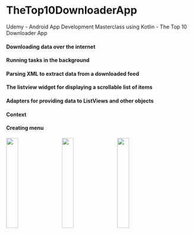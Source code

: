 # TheTop10DownloaderApp
Udemy - Android App Development Masterclass using Kotlin - The Top 10 Downloader App


#### Downloading data over the internet
#### Running tasks in the background
#### Parsing XML to extract data from a downloaded feed
#### The listview widget for displaying a scrollable list of items
#### Adapters for providing data to ListViews and other objects
#### Context
#### Creating menu


<img src="https://user-images.githubusercontent.com/30619162/175660119-8b94ee98-5835-4745-8202-414771f328ea.png" width="25%">  &nbsp;&nbsp;&nbsp;&nbsp;   <img src="https://user-images.githubusercontent.com/30619162/175660124-459b2fd4-d6f5-4832-99d4-92c968222c43.png" width="25%">  &nbsp;&nbsp;&nbsp;&nbsp;   <img src="https://user-images.githubusercontent.com/30619162/175660129-96d25811-8786-448d-94b1-bce7c46fb2b0.png" width="25%"> 
